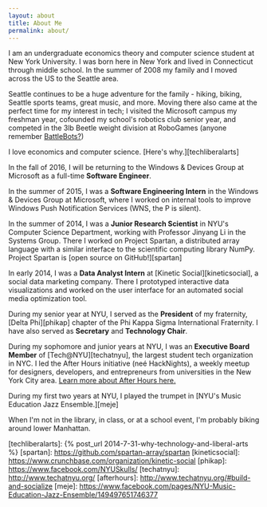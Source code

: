```yaml
---
layout: about
title: About Me
permalink: about/
---
```


I am an undergraduate economics theory and computer science student at New York
University. I was born here in New York and lived in Connecticut through middle
school. In the summer of 2008 my family and I moved across the US to the
Seattle area.

Seattle continues to be a huge adventure for the family - hiking, biking,
Seattle sports teams, great music, and more. Moving there also came at the
perfect time for my interest in tech; I visited the Microsoft campus my
freshman year, cofounded my school's robotics club senior year, and competed in
the 3lb Beetle weight division at RoboGames (anyone remember
[BattleBots?][battlebots])

I love economics and computer science.
[Here's why.][techliberalarts]

In the fall of 2016, I will be returning to the Windows & Devices Group at
Microsoft as a full-time **Software Engineer**.

In the summer of 2015, I was a **Software Engineering Intern** in the Windows
& Devices Group at Microsoft, where I worked on internal tools to improve
Windows Push Notification Services (WNS, the P is silent).

In the summer of 2014, I was a **Junior Research Scientist** in NYU's Computer
Science Department, working with Professor Jinyang Li in the Systems Group.
There I worked on Project Spartan, a distributed array language with a similar
interface to the scientific computing library NumPy. Project Spartan is [open
source on GitHub!][spartan]

In early 2014, I was a **Data Analyst Intern** at [Kinetic
Social][kineticsocial], a social data marketing company. There I prototyped
interactive data visualizations and worked on the user interface for an
automated social media optimization tool.

During my senior year at NYU, I served as the **President** of my fraternity,
[Delta Phi][phikap] chapter of the Phi Kappa Sigma International Fraternity. I
have also served as **Secretary** and **Technology Chair**.

During my sophomore and junior years at NYU, I was an **Executive Board
Member** of [Tech@NYU][techatnyu], the largest student tech
organization in NYC. I led the After Hours initiative (neé HackNights), a
weekly meetup for designers, developers, and entrepreneurs from universities in
the New York City area. [Learn more about After Hours
here.](http://www.techatnyu.org/#build-and-socialize)

During my first two years at NYU, I played the trumpet in [NYU's Music
Education Jazz Ensemble.][meje]

When I'm not in the library, in class, or at a school event, I'm probably
biking around lower Manhattan.

[battlebots]: https://www.youtube.com/watch?v=Oo3zWxO3yYs
[techliberalarts]: {% post_url 2014-7-31-why-technology-and-liberal-arts %}
[spartan]: https://github.com/spartan-array/spartan
[kineticsocial]: https://www.crunchbase.com/organization/kinetic-social
[phikap]: https://www.facebook.com/NYUSkulls/
[techatnyu]: http://www.techatnyu.org/
[afterhours]: http://www.techatnyu.org/#build-and-socialize
[meje]: https://www.facebook.com/pages/NYU-Music-Education-Jazz-Ensemble/149497651746377

